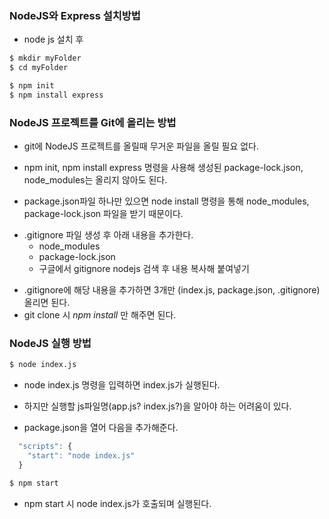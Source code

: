 ### NodeJS와 Express 설치방법

- node js 설치 후

```bash
$ mkdir myFolder
$ cd myFolder
```

```bash
$ npm init
$ npm install express
```


### NodeJS 프로젝트를 Git에 올리는 방법

- git에 NodeJS 프로젝트를 올릴때 무거운 파일을 올릴 필요 없다. 
- npm init, npm install express 명령을 사용해 생성된
    package-lock.json, node_modules는 올리지 않아도 된다.

- package.json파일 하나만 있으면 node install 명령을 통해 
    node_modules, package-lock.json 파일을 받기 때문이다. 

* .gitignore 파일 생성 후 아래 내용을 추가한다.
    - node_modules
    - package-lock.json
    - 구글에서 gitignore nodejs 검색 후 내용 복사해 붙여넣기

- .gitignore에 해당 내용을 추가하면 3개만 (index.js, package.json, .gitignore) 올리면 된다.
- git clone 시 *npm install* 만 해주면 된다.


### NodeJS 실행 방법

```bash
$ node index.js
```

- node index.js 명령을 입력하면 index.js가 실행된다.
- 하지만 실행할 js파일명(app.js? index.js?)을 알아야 하는 어려움이 있다.

- package.json을 열어 다음을 추가해준다.

```js
  "scripts": {
    "start": "node index.js"
  }
```

```bash
$ npm start
```

- npm start 시 node index.js가 호출되며 실행된다.